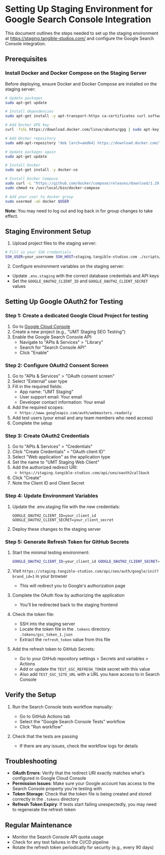 # Setting Up Staging Environment for Google Search Console Integration

This document outlines the steps needed to set up the staging environment at https://staging.tangible-studios.com/ and configure the Google Search Console integration.

## Prerequisites

### Install Docker and Docker Compose on the Staging Server

Before deploying, ensure Docker and Docker Compose are installed on the staging server:

```bash
# Update packages
sudo apt-get update

# Install dependencies
sudo apt-get install -y apt-transport-https ca-certificates curl software-properties-common

# Add Docker GPG key
curl -fsSL https://download.docker.com/linux/ubuntu/gpg | sudo apt-key add -

# Add Docker repository
sudo add-apt-repository "deb [arch=amd64] https://download.docker.com/linux/ubuntu $(lsb_release -cs) stable"

# Update packages again
sudo apt-get update

# Install Docker
sudo apt-get install -y docker-ce

# Install Docker Compose
sudo curl -L "https://github.com/docker/compose/releases/download/1.29.2/docker-compose-$(uname -s)-$(uname -m)" -o /usr/local/bin/docker-compose
sudo chmod +x /usr/local/bin/docker-compose

# Add your user to docker group
sudo usermod -aG docker $USER
```

**Note:** You may need to log out and log back in for group changes to take effect.

## Staging Environment Setup

1. Upload project files to the staging server:

```bash
# Fill in your SSH credentials
SSH_USER=your_username SSH_HOST=staging.tangible-studios.com ./scripts/deployment/shared/deploy_staging.sh
```

2. Configure environment variables on the staging server:

- Update `.env.staging` with the correct database credentials and API keys
- Set the `GOOGLE_OAUTH2_CLIENT_ID` and `GOOGLE_OAUTH2_CLIENT_SECRET` values

## Setting Up Google OAuth2 for Testing

### Step 1: Create a dedicated Google Cloud Project for testing

1. Go to [Google Cloud Console](https://console.cloud.google.com/)
2. Create a new project (e.g., "UMT Staging SEO Testing")
3. Enable the Google Search Console API:
   - Navigate to "APIs & Services" > "Library"
   - Search for "Search Console API"
   - Click "Enable"

### Step 2: Configure OAuth2 Consent Screen

1. Go to "APIs & Services" > "OAuth consent screen"
2. Select "External" user type
3. Fill in the required fields:
   - App name: "UMT Staging"
   - User support email: Your email
   - Developer contact information: Your email
4. Add the required scopes:
   - `https://www.googleapis.com/auth/webmasters.readonly`
5. Add test users (your email and any team members who need access)
6. Complete the setup

### Step 3: Create OAuth2 Credentials

1. Go to "APIs & Services" > "Credentials"
2. Click "Create Credentials" > "OAuth client ID"
3. Select "Web application" as the application type
4. Set the name to "UMT Staging Web Client"
5. Add the authorized redirect URI:
   - `https://staging.tangible-studios.com/api/seo/oauth2callback`
6. Click "Create"
7. Note the Client ID and Client Secret

### Step 4: Update Environment Variables

1. Update the .env.staging file with the new credentials:
   ```
   GOOGLE_OAUTH2_CLIENT_ID=your_client_id
   GOOGLE_OAUTH2_CLIENT_SECRET=your_client_secret
   ```

2. Deploy these changes to the staging server

### Step 5: Generate Refresh Token for GitHub Secrets

1. Start the minimal testing environment:
   ```bash
   GOOGLE_OAUTH2_CLIENT_ID=your_client_id GOOGLE_OAUTH2_CLIENT_SECRET=your_client_secret docker-compose -f docker/gsc-test/docker-compose.gsc-test.yml up -d
   ```

2. Visit `https://staging.tangible-studios.com/api/seo/auth/google/init?brand_id=1` in your browser
   - This will redirect you to Google's authorization page

3. Complete the OAuth flow by authorizing the application
   - You'll be redirected back to the staging frontend

4. Check the token file:
   - SSH into the staging server
   - Locate the token file in the `.tokens` directory: `.tokens/gsc_token_1.json`
   - Extract the `refresh_token` value from this file

5. Add the refresh token to GitHub Secrets:
   - Go to your GitHub repository settings > Secrets and variables > Actions
   - Add or update the `TEST_GSC_REFRESH_TOKEN` secret with this value
   - Also add `TEST_GSC_SITE_URL` with a URL you have access to in Search Console

## Verify the Setup

1. Run the Search Console tests workflow manually:
   - Go to GitHub Actions tab
   - Select the "Google Search Console Tests" workflow
   - Click "Run workflow"

2. Check that the tests are passing
   - If there are any issues, check the workflow logs for details

## Troubleshooting

- **OAuth Errors**: Verify that the redirect URI exactly matches what's configured in Google Cloud Console
- **Permission Issues**: Make sure your Google account has access to the Search Console property you're testing with
- **Token Storage**: Check that the token file is being created and stored correctly in the `.tokens` directory
- **Refresh Token Expiry**: If tests start failing unexpectedly, you may need to regenerate the refresh token

## Regular Maintenance

- Monitor the Search Console API quota usage
- Check for any test failures in the CI/CD pipeline
- Rotate the refresh token periodically for security (e.g., every 90 days)